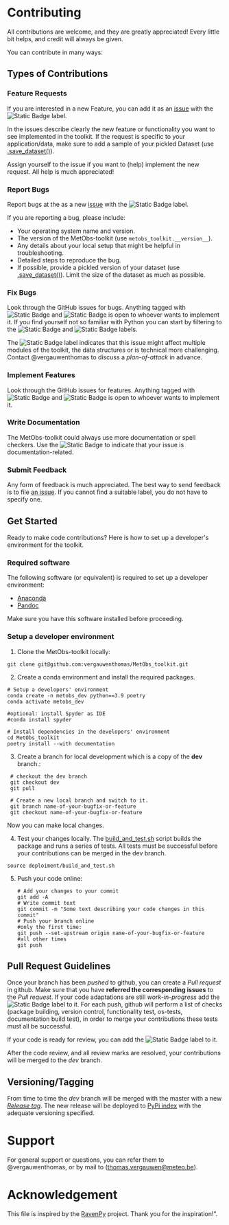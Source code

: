 # Contributing

All contributions are welcome, and they are greatly appreciated! Every little bit helps, and credit will always be given.

You can contribute in many ways:


## Types of Contributions

### Feature Requests

If you are interested in a new Feature, you can add it as an [issue](https://github.com/vergauwenthomas/MetObs_toolkit/issues)
with the ![Static Badge](https://img.shields.io/badge/enhancement%20-%20%23a2eeef?link=https%3A%2F%2Fgithub.com%2Fvergauwenthomas%2FMetObs_toolkit%2Flabels%2Fenhancement)
 label.

In the issues describe clearly the new feature or functionality you want to see implemented in the toolkit. If the request is specific to your application/data, make sure to
add a sample of your pickled Dataset (use [.save_dataset()](https://vergauwenthomas.github.io/MetObs_toolkit/_autosummary/metobs_toolkit.dataset.Dataset.html#metobs_toolkit.dataset.Dataset.save_dataset)).

Assign yourself to the issue if you want to (help) implement the new request. All help is much appreciated!

### Report Bugs
Report bugs at the as a new [issue](https://github.com/vergauwenthomas/MetObs_toolkit/issues) with the ![Static Badge](https://img.shields.io/badge/bug%20-%20%23d73a4a) label.

If you are reporting a bug, please include:

* Your operating system name and version.
* The version of the MetObs-toolkit (use `metobs_toolkit.__version__`).
* Any details about your local setup that might be helpful in troubleshooting.
* Detailed steps to reproduce the bug.
* If possible, provide a pickled version of your dataset (use [.save_dataset()](https://vergauwenthomas.github.io/MetObs_toolkit/_autosummary/metobs_toolkit.dataset.Dataset.html#metobs_toolkit.dataset.Dataset.save_dataset)). Limit the size of the dataset as much as possible.

### Fix Bugs

Look through the GitHub issues for bugs. Anything tagged with ![Static Badge](https://img.shields.io/badge/bug%20-%20%23d73a4a) and ![Static Badge](https://img.shields.io/badge/invalid%20-%20%23e4e669)
 is open to whoever wants to implement it.
If you find yourself not so familiar with Python you can start by filtering to the ![Static Badge](https://img.shields.io/badge/easy%20-%20%23FED16F)
 and ![Static Badge](https://img.shields.io/badge/good_first_issue%20-%20%237057ff) labels.

The ![Static Badge](https://img.shields.io/badge/tricky%20-%20%230EFDA4)
 label indicates that this issue might affect multiple modules of the toolkit, the data structures or is technical more challenging. Contact @vergauwenthomas to discuss a *plan-of-attack* in advance.

### Implement Features

Look through the GitHub issues for features. Anything tagged with ![Static Badge](https://img.shields.io/badge/enhancement%20-%20%23a2eeef?link=https%3A%2F%2Fgithub.com%2Fvergauwenthomas%2FMetObs_toolkit%2Flabels%2Fenhancement)
 and ![Static Badge](https://img.shields.io/badge/Feature%20-%20%230E8A16) is open to whoever wants to implement it.

### Write Documentation
The MetObs-toolkit could always use more documentation or spell checkers. Use the ![Static Badge](https://img.shields.io/badge/documentation%20-%20%230075ca) to indicate that your issue is documentation-related.

### Submit Feedback
Any form of feedback is much appreciated. The best way to send feedback is to file [an issue](https://github.com/vergauwenthomas/MetObs_toolkit/issues). If you cannot find a suitable label, you do not have to specify one.


## Get Started
Ready to make code contributions? Here is how to set up a developer's environment for the toolkit.

### Required software

The following software (or equivalent) is required to set up a developer environment:
* [Anaconda](https://anaconda.org/)
* [Pandoc](https://pandoc.org/index.html)

Make sure you have this software installed before proceeding.

### Setup a developer environment
1. Clone the MetObs-toolkit locally:

  ```
  git clone git@github.com:vergauwenthomas/MetObs_toolkit.git
  ```
2. Create a conda environment and install the required packages.
  ```
  # Setup a developers' environment
  conda create -n metobs_dev python==3.9 poetry
  conda activate metobs_dev

  #optional: install Spyder as IDE
  #conda install spyder

  # Install dependencies in the developers' environment
  cd MetObs_toolkit
  poetry install --with documentation
  ```
3. Create a branch for local development which is a copy of the **dev** branch.:
 ```
  # checkout the dev branch
  git checkout dev
  git pull

  # Create a new local branch and switch to it.
  git branch name-of-your-bugfix-or-feature
  git checkout name-of-your-bugfix-or-feature
  ```
 Now you can make local changes.
 
4. Test your changes locally. The [build_and_test.sh](https://github.com/vergauwenthomas/MetObs_toolkit/blob/master/deploiment/build_and_test.sh) script builds the package and runs a series of tests. All tests must be successful before your contributions can be merged in the dev branch.

  ```
  source deploiment/build_and_test.sh
  ```
5. Push your code online:
   ```
   # Add your changes to your commit
   git add -A
   # Write commit text
   git commit -m "Some text describing your code changes in this commit"
   # Push your branch online
   #only the first time:
   git push --set-upstream origin name-of-your-bugfix-or-feature
   #all other times
   git push
   ```

## Pull Request Guidelines
Once your branch has been *pushed* to github, you can create a *Pull request* in github. Make sure that you have **referred the corresponding issues** to the *Pull request*.
If your code adaptations are still *work-in-progress* add the ![Static Badge](https://img.shields.io/badge/WIP%20-%20%23A21079) label to it. For each push, github will perform a list of checks (package building, version control, functionality test, os-tests, documentation build test), in order to merge your contributions these tests must all be successful.

If your code is ready for review, you can add the ![Static Badge](https://img.shields.io/badge/Ready_for_Review%20-%20%230315E4) label to it.

After the code review, and all review marks are resolved, your contributions will be merged to the *dev* branch.

 ## Versioning/Tagging
 From time to time the *dev* branch will be merged with the master with a new [*Release tag*](https://github.com/vergauwenthomas/MetObs_toolkit/releases). The new release will be deployed to [PyPi index](https://pypi.org/project/MetObs-toolkit/) with the adequate versioning specified.

# Support
For general support or questions, you can refer them to @vergauwenthomas, or by mail to (thomas.vergauwen@meteo.be).

# Acknowledgement
This file is inspired by the [RavenPy](https://github.com/CSHS-CWRA/RavenPy) project. Thank you for the inspiration!”. 
